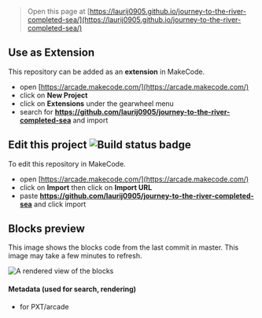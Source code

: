  


> Open this page at [https://laurij0905.github.io/journey-to-the-river-completed-sea/](https://laurij0905.github.io/journey-to-the-river-completed-sea/)

## Use as Extension

This repository can be added as an **extension** in MakeCode.

* open [https://arcade.makecode.com/](https://arcade.makecode.com/)
* click on **New Project**
* click on **Extensions** under the gearwheel menu
* search for **https://github.com/laurij0905/journey-to-the-river-completed-sea** and import

## Edit this project ![Build status badge](https://github.com/laurij0905/journey-to-the-river-completed-sea/workflows/MakeCode/badge.svg)

To edit this repository in MakeCode.

* open [https://arcade.makecode.com/](https://arcade.makecode.com/)
* click on **Import** then click on **Import URL**
* paste **https://github.com/laurij0905/journey-to-the-river-completed-sea** and click import

## Blocks preview

This image shows the blocks code from the last commit in master.
This image may take a few minutes to refresh.

![A rendered view of the blocks](https://github.com/laurij0905/journey-to-the-river-completed-sea/raw/master/.github/makecode/blocks.png)

#### Metadata (used for search, rendering)

* for PXT/arcade
<script src="https://makecode.com/gh-pages-embed.js"></script><script>makeCodeRender("{{ site.makecode.home_url }}", "{{ site.github.owner_name }}/{{ site.github.repository_name }}");</script>
